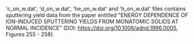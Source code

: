 'c\_on\_w.dat', 'd\_on\_w.dat', 'he\_on\_w.dat' and 'h\_on\_w.dat' files contains sputtering yield data from the paper entitled
"ENERGY DEPENDENCE OF ION-INDUCED SPUTTERING YIELDS FROM MONATOMIC SOLIDS AT NORMAL INCIDENCE"
(DOI: https://doi.org/10.1006/adnd.1996.0005, Figures 255 - 258). 

